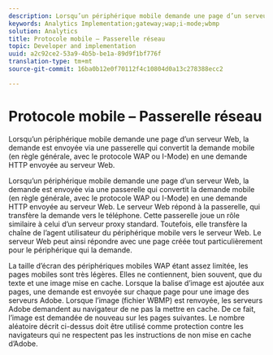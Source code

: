 ```yaml
---
description: Lorsqu’un périphérique mobile demande une page d’un serveur Web, la demande est envoyée via une passerelle qui convertit la demande mobile (en règle générale, avec le protocole WAP ou I-Mode) en une demande HTTP envoyée au serveur Web.
keywords: Analytics Implementation;gateway;wap;i-mode;wbmp
solution: Analytics
title: Protocole mobile – Passerelle réseau
topic: Developer and implementation
uuid: a2c92ce2-53a9-4b5b-be1a-89d9f1bf776f
translation-type: tm+mt
source-git-commit: 16ba0b12e0f70112f4c10804d0a13c278388ecc2

---
```



# Protocole mobile – Passerelle réseau

Lorsqu’un périphérique mobile demande une page d’un serveur Web, la demande est envoyée via une passerelle qui convertit la demande mobile (en règle générale, avec le protocole WAP ou I-Mode) en une demande HTTP envoyée au serveur Web.

Lorsqu’un périphérique mobile demande une page d’un serveur Web, la demande est envoyée via une passerelle qui convertit la demande mobile (en règle générale, avec le protocole WAP ou I-Mode) en une demande HTTP envoyée au serveur Web. Le serveur Web répond à la passerelle, qui transfère la demande vers le téléphone. Cette passerelle joue un rôle similaire à celui d’un serveur proxy standard. Toutefois, elle transfère la chaîne de l’agent utilisateur du périphérique mobile vers le serveur Web. Le serveur Web peut ainsi répondre avec une page créée tout particulièrement pour le périphérique qui la demande.

La taille d’écran des périphériques mobiles WAP étant assez limitée, les pages mobiles sont très légères. Elles ne contiennent, bien souvent, que du texte et une image mise en cache. Lorsque la balise d’image est ajoutée aux pages, une demande est envoyée sur chaque page pour une image des serveurs Adobe. Lorsque l’image (fichier WBMP) est renvoyée, les serveurs Adobe demandent au navigateur de ne pas la mettre en cache. De ce fait, l’image est demandée de nouveau sur les pages suivantes. Le nombre aléatoire décrit ci-dessus doit être utilisé comme protection contre les navigateurs qui ne respectent pas les instructions de non mise en cache d’Adobe.
